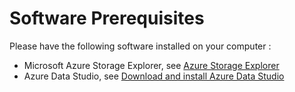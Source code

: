 # Software Prerequisites

Please have the following software installed on your computer :
* Microsoft Azure Storage Explorer, see [Azure Storage Explorer](https://azure.microsoft.com/en-us/features/storage-explorer/)
* Azure Data Studio, see [Download and install Azure Data Studio](https://docs.microsoft.com/en-us/sql/azure-data-studio/download-azure-data-studio)